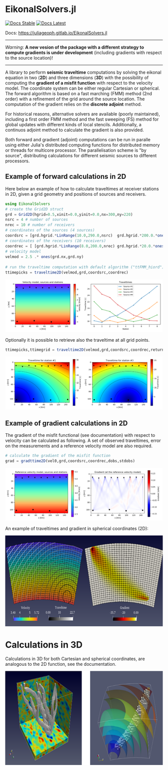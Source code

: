 # EikonalSolvers.jl

[![Docs Stable](https://img.shields.io/badge/docs-stable-blue.svg)](https://juliageoph.gitlab.io/EikonalSolvers.jl/stable)
[![Docs Latest](https://img.shields.io/badge/docs-latest-blue.svg)](https://juliageoph.gitlab.io/EikonalSolvers.jl/dev)

Docs: <https://juliageoph.gitlab.io/EikonalSolvers.jl>

---

*Warning*: **A new vesion of the package with a different strategy to compute gradients is under development** (including gradients with respect to the source location)!

---


A library to perform __seismic traveltime__ computations by solving the eikonal equation in two (__2D__) and three dimensions (__3D__) with the possibility of computing the __gradient of a misfit function__ with respect to the velocity model. The coordinate system can be either regular Cartesian or spherical.
The forward algorithm is based on a fast marching (FMM) method (2nd order) with a refinement of the grid around the source location. The computation of the gradient relies on the __discrete adjoint__ method.

For historical reasons, alternative solvers are available (poorly maintained), including a first order FMM method and the fast sweeping (FS) method for global updates with different kinds of local stencils. Additionally, a continuos adjoint method to calculate the gradient is also provided.

Both forward and gradient (adjoint) computations can be run in paralle using either Julia's distributed computing functions for distributed memory or threads for multicore processor. The  parallelisation scheme is "by source", distributing calculations for different seismic sources to different processors.


## Example of forward calculations in 2D

Here below an example of how to calculate traveltimes at receiver stations in 2D, given a grid geometry and positions of sources and receivers.
```julia
using EikonalSolvers
# create the Grid2D struct
grd = Grid2D(hgrid=0.5,xinit=0.0,yinit=0.0,nx=300,ny=220)         
nsrc = 4 # number of sources
nrec = 10 # number of receivers
# coordinates of the sources (4 sources)
coordsrc = [grd.hgrid.*LinRange(10.0,290.0,nsrc)  grd.hgrid.*200.0.*ones(nsrc)] 
# coordinates of the receivers (10 receivers)
coordrec = [ [grd.hgrid.*LinRange(8.0,200.0,nrec) grd.hgrid.*20.0.*ones(nrec)] for i=1:nsrc] 
# velocity model
velmod = 2.5 .* ones(grd.nx,grd.ny)                                

# run the traveltime computation with default algorithm ("ttFMM_hiord")
ttimepicks = traveltime2D(velmod,grd,coordsrc,coordrec)
```

![velmodttpicks](docs/src/images/velmod-ttpicks.png)

Optionally it is possible to retrieve also the traveltime at all grid points.
```julia
ttimepicks,ttimegrid = traveltime2D(velmod,grd,coordsrc,coordrec,returntt=true)
```
![ttarrays](docs/src/images/ttime-arrays.png)


## Example of gradient calculations in 2D

The gradient of the misfit functional (see documentation) with respect to velocity can be calculated as following. A set of observed traveltimes, error on the measurements and a reference velocity model are also required.
```julia
# calculate the gradient of the misfit function
grad = gradttime2D(vel0,grd,coordsrc,coordrec,dobs,stdobs)
```
![ttarrays](docs/src/images/gradient.png)

An example of traveltimes and gradient in spherical coordinates (2D):

<img src="docs/src/images/sph2dttgrad.png" alt="traveltime gradient spherical coord 2D" height="290">


# Calculations in 3D 

Calculations in 3D for both Cartesian and spherical coordinates, are analogous to the 2D function, see the documentation.

<img src="docs/src/images/examplegrad3Dcarsph.png" alt="Example gradient 3D" height="300"/>



